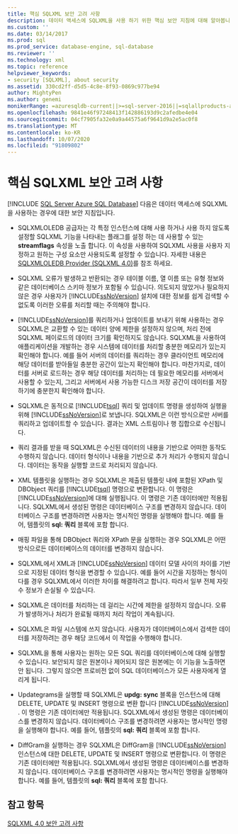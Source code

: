 ```yaml
---
title: 핵심 SQLXML 보안 고려 사항
description: 데이터 액세스에 SQLXML을 사용 하기 위한 핵심 보안 지침에 대해 알아봅니다.
ms.custom: ''
ms.date: 03/14/2017
ms.prod: sql
ms.prod_service: database-engine, sql-database
ms.reviewer: ''
ms.technology: xml
ms.topic: reference
helpviewer_keywords:
- security [SQLXML], about security
ms.assetid: 330cd2ff-d5d5-4c8e-8f93-0869c977be94
author: MightyPen
ms.author: genemi
monikerRange: =azuresqldb-current||>=sql-server-2016||=sqlallproducts-allversions||>=sql-server-linux-2017||=azuresqldb-mi-current
ms.openlocfilehash: 9841e46f97248413f142886193d9c2afedbe4e04
ms.sourcegitcommit: 04cf7905fa32e0a9a44575a6f9641d9a2e5ac0f8
ms.translationtype: MT
ms.contentlocale: ko-KR
ms.lasthandoff: 10/07/2020
ms.locfileid: "91809802"
---
```

# <a name="core-sqlxml-security-considerations"></a>핵심 SQLXML 보안 고려 사항
[!INCLUDE [SQL Server Azure SQL Database](../../../includes/applies-to-version/sql-asdb.md)]
  다음은 데이터 액세스에 SQLXML을 사용하는 경우에 대한 보안 지침입니다.  
  
-   SQLXMLOLEDB 공급자는 각 특정 인스턴스에 대해 사용 하거나 사용 하지 않도록 설정할 SQLXML 기능을 나타내는 플래그를 설정 하는 데 사용할 수 있는 **streamflags** 속성을 노출 합니다. 이 속성을 사용하여 SQLXML 사용을 사용자 지정하고 원하는 구성 요소만 사용되도록 설정할 수 있습니다. 자세한 내용은 [SQLXMLOLEDB Provider &#40;SQLXML 4.0&#41;](../data-access-components-provider/sqlxml-4-0-data-access-components-sqlxmloledb-provider.md)를 참조 하세요.  
  
-   SQLXML 오류가 발생하고 반환되는 경우 테이블 이름, 열 이름 또는 유형 정보와 같은 데이터베이스 스키마 정보가 포함될 수 있습니다. 의도되지 않았거나 필요하지 않은 경우 사용자가 [!INCLUDE[ssNoVersion](../../../includes/ssnoversion-md.md)] 설치에 대한 정보를 쉽게 검색할 수 없도록 이러한 오류를 처리할 때는 주의해야 합니다.  
  
-   [!INCLUDE[ssNoVersion](../../../includes/ssnoversion-md.md)]를 쿼리하거나 업데이트를 보내기 위해 사용하는 경우 SQLXML은 교환할 수 있는 데이터 양에 제한을 설정하지 않으며, 처리 전에 SQLXML 페이로드의 데이터 크기를 확인하지도 않습니다. SQLXML을 사용하여 애플리케이션을 개발하는 경우 시스템에 데이터를 처리할 충분한 메모리가 있는지 확인해야 합니다. 예를 들어 서버의 데이터를 쿼리하는 경우 클라이언트 메모리에 해당 데이터를 받아들일 충분한 공간이 있는지 확인해야 합니다. 마찬가지로, 데이터를 서버로 로드하는 경우 해당 데이터를 처리하는 데 필요한 메모리를 서버에서 사용할 수 있는지, 그리고 서버에서 사용 가능한 디스크 저장 공간이 데이터를 저장하기에 충분한지 확인해야 합니다.  
  
-   SQLXML은 동적으로 [!INCLUDE[tsql](../../../includes/tsql-md.md)] 쿼리 및 업데이트 명령을 생성하여 실행을 위해 [!INCLUDE[ssNoVersion](../../../includes/ssnoversion-md.md)]로 보냅니다. SQLXML은 이런 방식으로만 서버를 쿼리하고 업데이트할 수 있습니다. 결과는 XML 스트림이나 행 집합으로 수신됩니다.  
  
-   쿼리 결과를 받을 때 SQLXML은 수신된 데이터의 내용을 기반으로 어떠한 동작도 수행하지 않습니다. 데이터 형식이나 내용을 기반으로 추가 처리가 수행되지 않습니다. 데이터는 동작을 실행할 코드로 처리되지 않습니다.  
  
-   XML 템플릿을 실행하는 경우 SQLXML은 제출된 템플릿 내에 포함된 XPath 및 DBObject 쿼리를 [!INCLUDE[tsql](../../../includes/tsql-md.md)] 명령으로 변환합니다. 이 명령은 [!INCLUDE[ssNoVersion](../../../includes/ssnoversion-md.md)]에 대해 실행됩니다. 이 명령은 기존 데이터에만 적용됩니다. SQLXML에서 생성된 명령은 데이터베이스 구조를 변경하지 않습니다. 데이터베이스 구조를 변경하려면 사용자는 명시적인 명령을 실행해야 합니다. 예를 들어, 템플릿의 **sql: 쿼리** 블록에 포함 합니다.  
  
-   매핑 파일을 통해 DBObject 쿼리와 XPath 문을 실행하는 경우 SQLXML은 어떤 방식으로든 데이터베이스의 데이터를 변경하지 않습니다.  
  
-   SQLXML에서 XML과 [!INCLUDE[ssNoVersion](../../../includes/ssnoversion-md.md)] 데이터 모델 사이의 차이를 기반으로 지정된 데이터 형식을 변경할 수 있습니다. 예를 들어 시간을 지정하는 형식이 다를 경우 SQLXML에서 이러한 차이를 해결하려고 합니다. 따라서 일부 전체 자릿수 정보가 손실될 수 있습니다.  
  
-   SQLXML은 데이터를 처리하는 데 걸리는 시간에 제한을 설정하지 않습니다. 오류가 발생하거나 처리가 완료될 때까지 처리 작업이 계속됩니다.  
  
-   SQLXML은 파일 시스템에 쓰지 않습니다. 사용자가 데이터베이스에서 검색한 데이터를 저장하려는 경우 해당 코드에서 이 작업을 수행해야 합니다.  
  
-   SQLXML을 통해 사용자는 원하는 모든 SQL 쿼리를 데이터베이스에 대해 실행할 수 있습니다. 보안되지 않은 원본이나 제어되지 않은 원본에는 이 기능을 노출하면 안 됩니다. 그렇지 않으면 프로비전 없이 SQL 데이터베이스가 모든 사용자에게 열리게 됩니다.  
  
-   Updategrams을 실행할 때 SQLXML은 **updg: sync** 블록을 인스턴스에 대해 DELETE, UPDATE 및 INSERT 명령으로 변환 합니다 [!INCLUDE[ssNoVersion](../../../includes/ssnoversion-md.md)] . 이 명령은 기존 데이터에만 적용됩니다. SQLXML에서 생성된 명령은 데이터베이스를 변경하지 않습니다. 데이터베이스 구조를 변경하려면 사용자는 명시적인 명령을 실행해야 합니다. 예를 들어, 템플릿의 **sql: 쿼리** 블록에 포함 합니다.  
  
-   DiffGram을 실행하는 경우 SQLXML은 DiffGram을 [!INCLUDE[ssNoVersion](../../../includes/ssnoversion-md.md)] 인스턴스에 대한 DELETE, UPDATE 및 INSERT 명령으로 변환합니다. 이 명령은 기존 데이터에만 적용됩니다. SQLXML에서 생성된 명령은 데이터베이스를 변경하지 않습니다. 데이터베이스 구조를 변경하려면 사용자는 명시적인 명령을 실행해야 합니다. 예를 들어, 템플릿의 **sql: 쿼리** 블록에 포함 합니다.  
  
## <a name="see-also"></a>참고 항목  
 [SQLXML 4.0 보안 고려 사항](../../../relational-databases/sqlxml-annotated-xsd-schemas-xpath-queries/security/sqlxml-4-0-security-considerations.md)  
  
